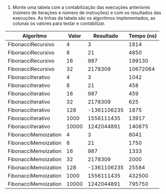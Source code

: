 1. Monte uma tabela com a contabilização das execuções anteriores (número de iterações e número de instruções) e com os resultados das execuções. As linhas da tabela são os algoritmos implementados, as colunas os valores para testar e contabilizar.


| Algoritmo          | Valor | Resultado     | Tempo (ns) |
|---------------------|-------|---------------|------------|
| FibonacciRecursivo | 4     | 3             | 1814       |
| FibonacciRecursivo | 8     | 21            | 4850       |
| FibonacciRecursivo | 16    | 987           | 199130     |
| FibonacciRecursivo | 32    | 2178309       | 10672064   |
| FibonacciIterativo | 4     | 3             | 1042       |
| FibonacciIterativo | 8     | 21            | 458        |
| FibonacciIterativo | 16    | 987           | 459        |
| FibonacciIterativo | 32    | 2178309       | 625        |
| FibonacciIterativo | 128   | -1361106235   | 1875       |
| FibonacciIterativo | 1000  | 1556111435    | 13917      |
| FibonacciIterativo | 10000 | 1242044891    | 140875     |
| FibonacciMemoization | 4   | 3             | 8041       |
| FibonacciMemoization | 8   | 21            | 1750       |
| FibonacciMemoization | 16  | 987           | 1333       |
| FibonacciMemoization | 32  | 2178309       | 2000       |
| FibonacciMemoization | 128 | -1361106235   | 25584      |
| FibonacciMemoization | 1000| 1556111435    | 432500     |
| FibonacciMemoization | 10000| 1242044891   | 795750     |

